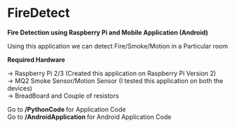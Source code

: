 # FireDetect


<b> Fire Detection using Raspberry Pi and Mobile Application (Android) </b>


Using this application we can detect Fire/Smoke/Motion in a Particular room


<b>Required Hardware</b> <br>

-> Raspberry Pi 2/3 (Created this application on Raspberry Pi Version 2) <br>
-> MQ2 Smoke Sensor/Motion Sensor (I tested this application on both the devices) <br>
-> BreadBoard and Couple of resistors <br>

Go to <b> /PythonCode </b> for Application Code <br>
Go to <b> /AndroidApplication </b> for Android Application Code

